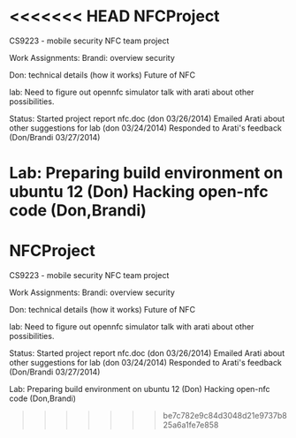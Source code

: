 <<<<<<< HEAD
NFCProject
==========

CS9223 - mobile security NFC team project

Work Assignments:
Brandi:
	overview
	security

Don:
	technical details (how it works)
	Future of NFC

lab:
	Need to figure out opennfc simulator 
	talk with arati about other possibilities.

Status:
	Started project report nfc.doc (don 03/26/2014)
	Emailed Arati about other suggestions for lab (don 03/24/2014)
	Responded to Arati's feedback (Don/Brandi 03/27/2014)

Lab:
	Preparing build environment on ubuntu 12 (Don)
	Hacking open-nfc code (Don,Brandi)
=======
NFCProject
==========

CS9223 - mobile security NFC team project

Work Assignments:
Brandi:
	overview
	security

Don:
	technical details (how it works)
	Future of NFC

lab:
	Need to figure out opennfc simulator 
	talk with arati about other possibilities.

Status:
	Started project report nfc.doc (don 03/26/2014)
	Emailed Arati about other suggestions for lab (don 03/24/2014)
	Responded to Arati's feedback (Don/Brandi 03/27/2014)

Lab:
	Preparing build environment on ubuntu 12 (Don)
	Hacking open-nfc code (Don,Brandi)
>>>>>>> be7c782e9c84d3048d21e9737b825a6a1fe7e858
